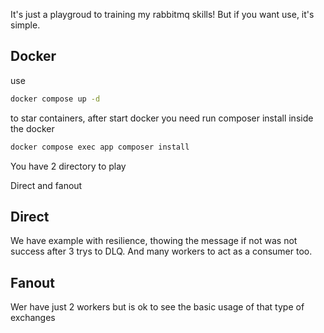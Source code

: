It's just a playgroud to training my rabbitmq skills!
But if you want use, it's simple.

## Docker

use 
```bash
docker compose up -d 
```
to star containers, after start docker you need run composer install inside the docker

 ```bash
docker compose exec app composer install
```

You have 2 directory to play

Direct and fanout
## Direct

We have example with resilience, thowing the message if not was not success after 3 trys to DLQ.
And many workers to act as a consumer too.

## Fanout

Wer have just 2 workers but is ok to see the basic usage of that type of exchanges
